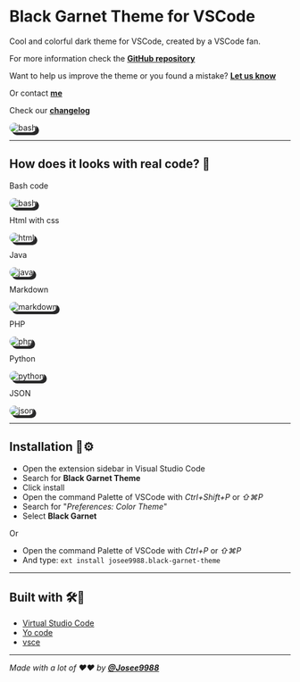 # **Black Garnet Theme for VSCode**

Cool and colorful dark theme for VSCode, created by a VSCode fan.

For more information check the **[GitHub repository](https://github.com/Josee9988/black-garnet-theme)**

Want to help us improve the theme or you found a mistake?
**[Let us know](https://github.com/Josee9988/black-garnet-theme/issues)**

Or contact **[me](jgracia9988@gmail.com)**

Check our **[changelog](CHANGELOG.md)**

<img src="https://i.imgur.com/i4DykBO.png" alt="bash" title="bash code" style="border-radius:15px;  box-shadow: 5px 5px #282829; max-height: 550px; max-width:725px;margin-left: auto; margin-right:auto;" />

---

## **How does it looks with real code?** 📸

Bash code

<img src="https://i.imgur.com/Y07J7c3.png" alt="bash" title="bash code" style="border-radius:15px;  box-shadow: 5px 5px #282829; max-height: 550px; max-width:725px;margin-left: auto; margin-right:auto;"/>

Html with css

<img src="https://i.imgur.com/3FvSc7H.png" alt="html" title="htmlcss" style="border-radius:15px;  box-shadow: 5px 5px #282829; max-height: 550px; max-width:725px;margin-left: auto; margin-right:auto;"/>

Java

<img src="https://i.imgur.com/CkOERyz.png" alt="java" title="java" style="border-radius:15px;  box-shadow: 5px 5px #282829; max-height: 550px; max-width:725px;margin-left: auto; margin-right:auto;"/>

Markdown

<img src="https://i.imgur.com/ZNFJgHD.png" alt="markdown" title="markdown" style="border-radius:15px;  box-shadow: 5px 5px #282829; max-height: 550px; max-width:725px;margin-left: auto; margin-right:auto;"/>

PHP

<img src="https://i.imgur.com/LpwUmYZ.png" alt="php" title="php" style="border-radius:15px;  box-shadow: 5px 5px #282829; max-height: 550px; max-width:725px;margin-left: auto; margin-right:auto;"/>

Python

<img src="https://i.imgur.com/vzqLu0v.png" alt="python" title="python" style="border-radius:15px;  box-shadow: 5px 5px #282829; max-height: 550px; max-width:725px;margin-left: auto; margin-right:auto;"/>

JSON

<img src="https://i.imgur.com/7qWRWVb.png" alt="json" title="json" style="border-radius:15px;  box-shadow: 5px 5px #282829; max-height: 550px; max-width:725px;margin-left: auto; margin-right:auto;"/>

---

## **Installation** 🔩⚙️

- Open the extension sidebar in Visual Studio Code
- Search for **Black Garnet Theme**
- Click install
- Open the command Palette of VSCode with *Ctrl+Shift+P* or *⇧⌘P*
- Search for "*Preferences: Color Theme*"
- Select **Black Garnet**

Or

- Open the command Palette of VSCode with *Ctrl+P* or *⇧⌘P*
- And type:
```ext install josee9988.black-garnet-theme```

---

## **Built with** 🛠️🔧

- [Virtual Studio Code](https://code.visualstudio.com/)
- [Yo code](https://code.visualstudio.com/api/get-started/your-first-extension)
- [vsce](https://code.visualstudio.com/api/working-with-extensions/publishing-extension)

---

*Made with a lot of ❤️❤️ by **[@Josee9988](https://github.com/Josee9988)***
